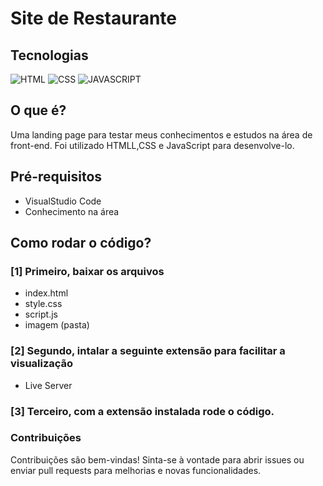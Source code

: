 # Site de Restaurante

## Tecnologias
![HTML](https://img.shields.io/badge/HTML-239120?style=for-the-badge&logo=html5&logoColor=white)
![CSS](https://img.shields.io/badge/CSS-239120?&style=for-the-badge&logo=css3&logoColor=white)
![JAVASCRIPT](https://img.shields.io/badge/JavaScript-F7DF1E?style=for-the-badge&logo=javascript&logoColor=black)


## O que é?
Uma landing page para testar meus conhecimentos e estudos na área de front-end. Foi utilizado HTMLL,CSS e JavaScript para desenvolve-lo.

## Pré-requisitos
- VisualStudio Code
- Conhecimento na área

## Como rodar o código?

### [1] Primeiro, baixar os arquivos
- index.html
- style.css
- script.js
- imagem (pasta)

### [2] Segundo, intalar a seguinte extensão para facilitar a visualização
- Live Server

### [3] Terceiro, com a extensão instalada rode o código.


### Contribuições
Contribuições são bem-vindas! Sinta-se à vontade para abrir issues ou enviar pull requests para melhorias e novas funcionalidades.
